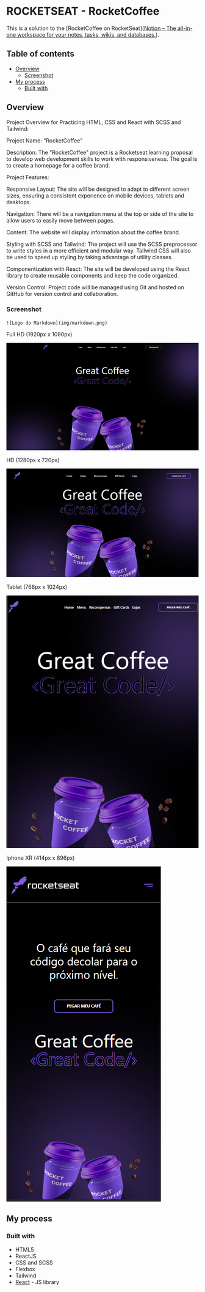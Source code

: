 # ROCKETSEAT - RocketCoffee

This is a solution to the [RocketCoffee on RocketSeat]([Notion – The all-in-one workspace for your notes, tasks, wikis, and databases.](https://efficient-sloth-d85.notion.site/Desafio-RocketCoffee-7802895f0dd44da5a6f71a64badc7e72)).

## Table of contents

- [Overview](#overview)
  - [Screenshot](#screenshot)
- [My process](#my-process)
  - [Built with](#built-with)

## Overview

Project Overview for Practicing HTML, CSS and React with SCSS and Tailwind:

Project Name: "RocketCoffee" 

Description: The "RocketCoffee" project is a Rocketseat learning proposal to develop web development skills to work with responsiveness. The goal is to create a homepage for a coffee brand. 

Project Features: 

Responsive Layout: The site will be designed to adapt to different screen sizes, ensuring a consistent experience on mobile devices, tablets and desktops. 

Navigation: There will be a navigation menu at the top or side of the site to allow users to easily move between pages.

Content: The website will display information about the coffee brand. 

Styling with SCSS and Tailwind: The project will use the SCSS preprocessor to write styles in a more efficient and modular way. Tailwind CSS will also be used to speed up styling by taking advantage of utility classes. 

Componentization with React: The site will be developed using the React library to create reusable components and keep the code organized. 

Version Control: Project code will be managed using Git and hosted on GitHub for version control and collaboration.

### Screenshot

```
![Logo do Markdown](img/markdown.png)
```

<p>Full HD (1920px x 1080px)</p>
<img src="./public//result/Full_HD.png" />
<p>HD (1280px x 720px)</p>
<img src="./public//result/HD.png" />
<p>Tablet (768px x 1024px)</p>
<img src="./public//result/Tablet.png" />
<p>Iphone XR (414px x 896px)</p>
<img src="./public//result/IphoneXR.png" />

### 

## My process

### Built with

- HTML5
- ReactJS
- CSS and SCSS
- Flexbox
- Tailwind
- [React](https://reactjs.org/) - JS library
